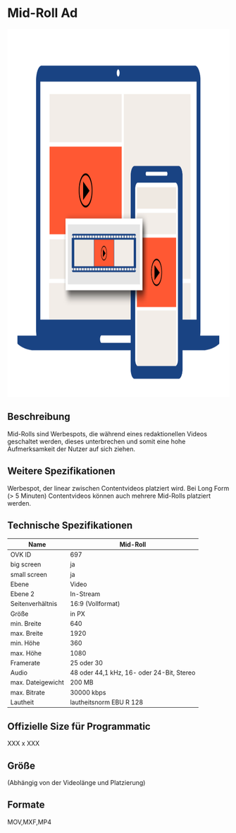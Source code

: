 # Mid-Roll Ad
<img width="1250" height="833" alt="OVK_WF_Video_Mid_Roll 2" src="https://github.com/BVDW-org/ovk-docusaurus/blob/main/ovk/static/img/formats/OVK_WF_Video_Mid_Roll.png?raw=true" />


## Beschreibung
Mid-Rolls sind Werbespots, die während eines redaktionellen Videos geschaltet werden, dieses unterbrechen und somit eine hohe Aufmerksamkeit der Nutzer auf sich ziehen.

## Weitere Spezifikationen
Werbespot, der linear zwischen Contentvideos platziert wird. Bei Long Form (> 5 Minuten) Contentvideos können auch mehrere Mid-Rolls platziert werden.

## Technische Spezifikationen

| Name            | Mid-Roll       |
|-----------------|----------------|
| OVK ID          | 697            |
| big screen      | ja             |
| small screen    | ja             |
| Ebene           | Video          |
| Ebene 2         | In-Stream      |
| Seitenverhältnis| 16:9 (Vollformat)          |
| Größe           | in PX          |
| min. Breite     | 640            |
| max. Breite     | 1920           |
| min. Höhe       | 360            |
| max. Höhe       | 1080           |
| Framerate       | 25 oder 30     |
| Audio           | 48 oder 44,1 kHz, 16- oder 24-Bit, Stereo |
| max. Dateigewicht| 200 MB        |
| max. Bitrate    | 30000 kbps     |
| Lautheit        | lautheitsnorm EBU R 128 |


## Offizielle Size für Programmatic
XXX x XXX

## Größe
(Abhängig von der Videolänge und Platzierung)

## Formate
MOV,MXF,MP4
